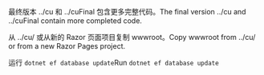<span data-ttu-id="f4fd5-101">最终版本 ../cu 和 ../cuFinal 包含更多完整代码。</span><span class="sxs-lookup"><span data-stu-id="f4fd5-101">The final version ../cu and ../cuFinal contain more completed code.</span></span>

<span data-ttu-id="f4fd5-102">从 ../cu/ 或从新的 Razor 页面项目复制 wwwroot。</span><span class="sxs-lookup"><span data-stu-id="f4fd5-102">Copy wwwroot from ../cu/ or from a new Razor Pages project.</span></span>

<span data-ttu-id="f4fd5-103">运行 `dotnet ef database update`</span><span class="sxs-lookup"><span data-stu-id="f4fd5-103">Run `dotnet ef database update`</span></span>
